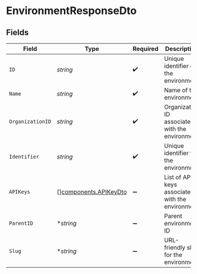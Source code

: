 # EnvironmentResponseDto


## Fields

| Field                                                          | Type                                                           | Required                                                       | Description                                                    | Example                                                        |
| -------------------------------------------------------------- | -------------------------------------------------------------- | -------------------------------------------------------------- | -------------------------------------------------------------- | -------------------------------------------------------------- |
| `ID`                                                           | *string*                                                       | :heavy_check_mark:                                             | Unique identifier of the environment                           | 60d5ecb8b3b3a30015f3e1a1                                       |
| `Name`                                                         | *string*                                                       | :heavy_check_mark:                                             | Name of the environment                                        | Production Environment                                         |
| `OrganizationID`                                               | *string*                                                       | :heavy_check_mark:                                             | Organization ID associated with the environment                | 60d5ecb8b3b3a30015f3e1a2                                       |
| `Identifier`                                                   | *string*                                                       | :heavy_check_mark:                                             | Unique identifier for the environment                          | prod-env-01                                                    |
| `APIKeys`                                                      | [][components.APIKeyDto](../../models/components/apikeydto.md) | :heavy_minus_sign:                                             | List of API keys associated with the environment               |                                                                |
| `ParentID`                                                     | **string*                                                      | :heavy_minus_sign:                                             | Parent environment ID                                          | 60d5ecb8b3b3a30015f3e1a3                                       |
| `Slug`                                                         | **string*                                                      | :heavy_minus_sign:                                             | URL-friendly slug for the environment                          | production                                                     |